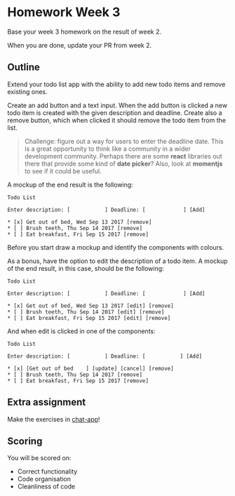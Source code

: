 # Homework Week 3

Base your week 3 homework on the result of week 2.

When you are done, update your PR from week 2.

## Outline

Extend your todo list app with the ability to add new todo items and remove existing ones.

Create an add button and a text input. When the add button is clicked a new todo item is created with the given
description and deadline. Create also a remove button, which when clicked it should remove the todo item from the list.

> Challenge: figure out a way for users to enter the deadline date. This is a great opportunity to think like a community in a wider development community. Perhaps there are some **react** libraries out there that provide some kind of **date picker**? Also, look at **momentjs** to see if it could be useful.

A mockup of the end result is the following:

```
Todo List

Enter description: [           ] Deadline: [            ] [Add]

* [x] Get out of bed, Wed Sep 13 2017 [remove]
* [ ] Brush teeth, Thu Sep 14 2017 [remove]
* [ ] Eat breakfast, Fri Sep 15 2017 [remove]
```

Before you start draw a mockup and identify the components with colours.

As a bonus, have the option to edit the description of a todo item. A mockup of the end result, in this case, should be the following:

```
Todo List

Enter description: [           ] Deadline: [            ] [Add]

* [x] Get out of bed, Wed Sep 13 2017 [edit] [remove]
* [ ] Brush teeth, Thu Sep 14 2017 [edit] [remove]
* [ ] Eat breakfast, Fri Sep 15 2017 [edit] [remove]
```

And when edit is clicked in one of the components:

```
Todo List

Enter description: [           ] Deadline: [           ] [Add]

* [x] [Get out of bed    ] [update] [cancel] [remove]
* [ ] Brush teeth, Thu Sep 14 2017 [remove]
* [ ] Eat breakfast, Fri Sep 15 2017 [remove]
```


## Extra assignment

Make the exercises in [chat-app](/chat-app/Exercises.md)!


## Scoring

You will be scored on:

- Correct functionality
- Code organisation
- Cleanliness of code
